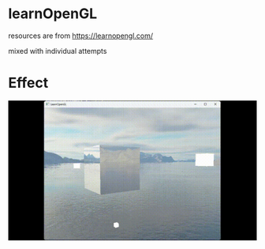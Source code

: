 # learnOpenGL
resources are from https://learnopengl.com/

mixed with individual attempts

# Effect
![img](/learnOpenGL/output.gif)  
